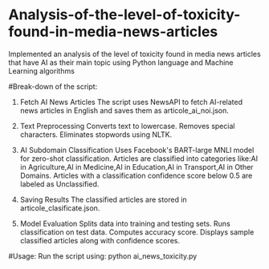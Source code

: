 # Analysis-of-the-level-of-toxicity-found-in-media-news-articles
Implemented an analysis of the level of toxicity found in media news articles that have AI as their main topic using Python language and Machine Learning algorithms

#Break-down of the script:

1. Fetch AI News Articles
The script uses NewsAPI to fetch AI-related news articles in English and saves them as articole_ai_noi.json.

2. Text Preprocessing
Converts text to lowercase.
Removes special characters.
Eliminates stopwords using NLTK.

3. AI Subdomain Classification
Uses Facebook's BART-large MNLI model for zero-shot classification.
Articles are classified into categories like:AI in Agriculture,AI in Medicine,AI in Education,AI in Transport,AI in Other Domains.
Articles with a classification confidence score below 0.5 are labeled as Unclassified.

4. Saving Results
The classified articles are stored in articole_clasificate.json.

5. Model Evaluation
Splits data into training and testing sets.
Runs classification on test data.
Computes accuracy score.
Displays sample classified articles along with confidence scores.

#Usage:
Run the script using:
python ai_news_toxicity.py

